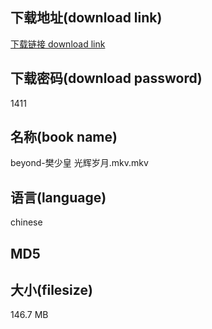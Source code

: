 ## 下载地址(download link)
[下载链接 download link](https://tutu365.netlify.app/?s=beyond-%E6%A8%8A%E5%B0%91%E7%9A%87+%E5%85%89%E8%BE%89%E5%B2%81%E6%9C%88.mkv)

## 下载密码(download password)
1411

## 名称(book name)
beyond-樊少皇 光辉岁月.mkv.mkv

## 语言(language)
chinese

## MD5


## 大小(filesize)
146.7 MB
